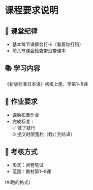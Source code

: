 # 课程要求说明

## 📌 课堂纪律
  - 基本每节课都会打卡（看着你打钩）
  - 前几节课会检查带没带课本

## 📚 学习内容
《新版标准日本语》初级上册，学第1~8课

## 📝 作业要求
- 课后布置作业
- 完成标准：  
  ✅ 做了就行  
  ⏰ 提交时限宽松（截止到结课）

## 🎯 考核方式
- 形式：闭卷笔试  
- 范围：教材第1~8课

(AI跑的格式)